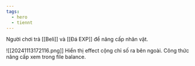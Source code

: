 ```yaml
---
tags:
  - hero
  - tiennt
---
```

Người chơi trả [[Beli]] và [[Đá EXP]] để nâng cấp nhân vật.

![[20241113172116.png]]
Hiển thị effect cộng chỉ số ra bên ngoài.
Công thức nâng cấp xem trong file balance.